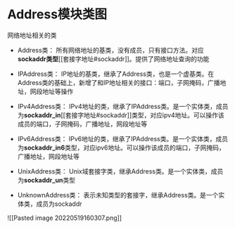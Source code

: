 # Address模块类图
网络地址相关的类
- Address类：
	所有网络地址的基类，没有成员，只有接口方法。对应**sockaddr类型**[[套接字地址#sockaddr]]。提供了网络地址查询的功能

- IPAddress类：
	IP地址的基类，继承了Address类，也是一个虚基类。在Address类的基础上，新增了和IP地址相关的接口：端口，子网掩码，广播地址，网段地址等操作
	
- IPv4Address类：
	IPv4地址的类，继承了IPAddress类。是一个实体类，成员为**sockaddr_in**[[套接字地址#sockaddr]]类型，对应ipv4地址。可以操作该成员的端口，子网掩码，广播地址，网段地址等
	
- IPv6Address类：
	IPv6地址的类，继承了IPAddress类。是一个实体类，成员为**sockaddr_in6**类型，对应ipv6地址。可以操作该成员的端口，子网掩码，广播地址，网段地址等
	
- UnixAddress类：
	Unix域套接字类，继承Address类。是一个实体类，成员为**sockaddr_un**类型
	
- UnknownAddress类：
	表示未知类型的套接字，继承Address类。是一个实体类，成员为sockaddr

![[Pasted image 20220519160307.png]]

